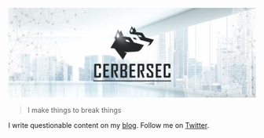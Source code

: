 [![header](https://github.com/Cerbersec/Cerbersec/raw/master/assets/banner.png)](https://cerbersec.com)

> I make things to break things

I write questionable content on my [blog](https://cerbersec.com). Follow me on [Twitter](https://twitter.com/cerbersec).